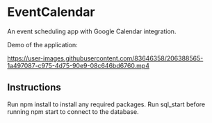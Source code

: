 # EventCalendar
An event scheduling app with Google Calendar integration.

Demo of the application:

https://user-images.githubusercontent.com/83646358/206388565-1a497087-c975-4d75-90e9-08c646bd6760.mp4


## Instructions
Run npm install to install any required packages.
Run sql_start before running npm start to connect to the database.

